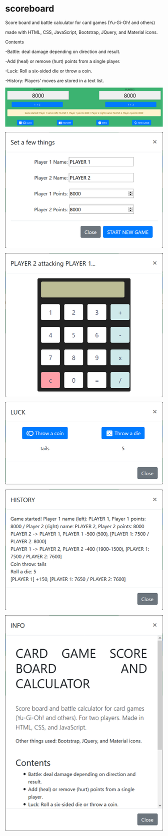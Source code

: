 # scoreboard

Score board and battle calculator for card games (Yu-Gi-Oh! and others)


made with HTML, CSS, JavaScript, Bootstrap, JQuery, and Material icons.


Contents

-Battle: deal damage depending on direction and result.

-Add (heal) or remove (hurt) points from a single player.

-Luck: Roll a six-sided die or throw a coin.

-History: Players' moves are stored in a text list.

![Alt text](/img/Screenshot_SCOREBOARD1.png?raw=true "Optional Title")

![Alt text](/img/Screenshot_SCOREBOARD2.png?raw=true "Optional Title")

![Alt text](/img/Screenshot_SCOREBOARD4.png?raw=true "Optional Title")

![Alt text](/img/Screenshot_SCOREBOARD5.png?raw=true "Optional Title")

![Alt text](/img/Screenshot_SCOREBOARD6.png?raw=true "Optional Title")

![Alt text](/img/Screenshot_SCOREBOARD7.png?raw=true "Optional Title")
